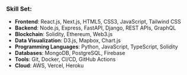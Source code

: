 ### Skill Set:

- **Frontend**: React.js, Next.js, HTML5, CSS3, JavaScript, Tailwind CSS
- **Backend**: Node.js, Express, FastAPI, Django, REST APIs, GraphQL
- **Blockchain**: Solidity, Ethereum, Web3.js
- **Data Visualization**: D3.js, Mapbox, Chart.js
- **Programming Languages**: Python, JavaScript, TypeScript, Solidity
- **Databases**: MongoDB, PostgreSQL, Firebase
- **Tools**: Git, Docker, CI/CD, GitHub Actions
- **Cloud**: AWS, Vercel, Heroku

